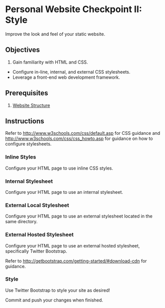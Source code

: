# Personal Website Checkpoint II: Style

Improve the look and feel of your static website.

## Objectives

  1. Gain familiarity with HTML and CSS.
  * Configure in-line, internal, and external CSS stylesheets.
  * Leverage a front-end web development framework.

## Prerequisites

  1. [Website Structure](/assignments/website-structure/assignment.md)

## Instructions

Refer to http://www.w3schools.com/css/default.asp for CSS guidance and http://www.w3schools.com/css/css_howto.asp for guidance on how to configure stylesheets.

### Inline Styles

Configure your HTML page to use inline CSS styles.

### Internal Stylesheet

Configure your HTML page to use an internal stylesheet.

### External Local Stylesheet

Configure your HTML page to use an external stylesheet located in the same directory.

### External Hosted Stylesheet

Configure your HTML page to use an external hosted stylesheet, specifically Twitter Bootstrap.

Refer to http://getbootstrap.com/getting-started/#download-cdn for guidance.

### Style

Use Twitter Bootstrap to style your site as desired!

Commit and push your changes when finished.
